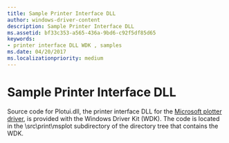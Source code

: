 ```yaml
---
title: Sample Printer Interface DLL
author: windows-driver-content
description: Sample Printer Interface DLL
ms.assetid: bf33c353-a565-436a-9bd6-c92f5df85d65
keywords:
- printer interface DLL WDK , samples
ms.date: 04/20/2017
ms.localizationpriority: medium
---
```


# Sample Printer Interface DLL





Source code for Plotui.dll, the printer interface DLL for the [Microsoft plotter driver](microsoft-plotter-driver.md), is provided with the Windows Driver Kit (WDK). The code is located in the \\src\\print\\msplot subdirectory of the directory tree that contains the WDK.

 

 





